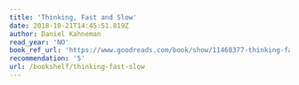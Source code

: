 ```yaml
---
title: 'Thinking, Fast and Slow'
date: 2018-10-21T14:45:51.819Z
author: Daniel Kahneman
read_year: 'NO'
book_ref_url: 'https://www.goodreads.com/book/show/11468377-thinking-fast-and-slow'
recommendation: '5'
url: /bookshelf/thinking-fast-slow
---
```


